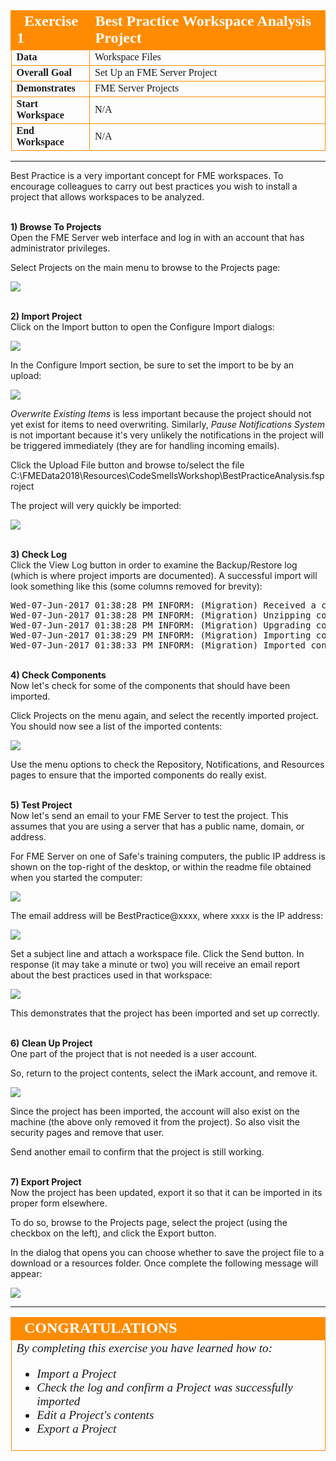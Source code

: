 <!--Instructor Notes-->

<!--Exercise Section-->


<table style="border-spacing: 0px;border-collapse: collapse;font-family:serif">
<tr>
<td width=25% style="vertical-align:middle;background-color:darkorange;border: 2px solid darkorange">
<i class="fa fa-cogs fa-lg fa-pull-left fa-fw" style="color:white;padding-right: 12px;vertical-align:text-top"></i>
<span style="color:white;font-size:x-large;font-weight: bold">Exercise 1</span>
</td>
<td style="border: 2px solid darkorange;background-color:darkorange;color:white">
<span style="color:white;font-size:x-large;font-weight: bold">Best Practice Workspace Analysis Project</span>
</td>
</tr>

<tr>
<td style="border: 1px solid darkorange; font-weight: bold">Data</td>
<td style="border: 1px solid darkorange">Workspace Files</td>
</tr>

<tr>
<td style="border: 1px solid darkorange; font-weight: bold">Overall Goal</td>
<td style="border: 1px solid darkorange">Set Up an FME Server Project</td>
</tr>

<tr>
<td style="border: 1px solid darkorange; font-weight: bold">Demonstrates</td>
<td style="border: 1px solid darkorange">FME Server Projects</td>
</tr>

<tr>
<td style="border: 1px solid darkorange; font-weight: bold">Start Workspace</td>
<td style="border: 1px solid darkorange">N/A</td>
</tr>

<tr>
<td style="border: 1px solid darkorange; font-weight: bold">End Workspace</td>
<td style="border: 1px solid darkorange">N/A</td>
</tr>

</table>

---

Best Practice is a very important concept for FME workspaces. To encourage colleagues to carry out best practices you wish to install a project that allows workspaces to be analyzed.


<br>**1) Browse To Projects**
<br>Open the FME Server web interface and log in with an account that has administrator privileges.

Select Projects on the main menu to browse to the Projects page:

![](./Images/Img5.012.Ex1,ProjectsMenu.png)


<br>**2) Import Project**
<br>Click on the Import button to open the Configure Import dialogs:

![](./Images/Img5.013.Ex1.ImportButton.png)

In the Configure Import section, be sure to set the import to be by an upload:

![](./Images/Img5.014.Ex1.ImportConfig.png)

*Overwrite Existing Items* is less important because the project should not yet exist for items to need overwriting. Similarly, *Pause Notifications System* is not important because it's very unlikely the notifications in the project will be triggered immediately (they are for handling incoming emails).

Click the Upload File button and browse to/select the file C:\FMEData2018\Resources\CodeSmellsWorkshop\BestPracticeAnalysis.fsproject

The project will very quickly be imported:

![](./Images/Img5.015.Ex1.ImportComplete.png)  


<br>**3) Check Log**
<br>Click the View Log button in order to examine the Backup/Restore log (which is where project imports are documented). A successful import will look something like this (some columns removed for brevity):

<pre>
Wed-07-Jun-2017 01:38:28 PM INFORM: (Migration) Received a configuration package for import.
Wed-07-Jun-2017 01:38:28 PM INFORM: (Migration) Unzipping configuration package...
Wed-07-Jun-2017 01:38:28 PM INFORM: (Migration) Upgrading configuration package schema version...
Wed-07-Jun-2017 01:38:29 PM INFORM: (Migration) Importing configuration package content to server...
Wed-07-Jun-2017 01:38:33 PM INFORM: (Migration) Imported configuration package successfully.
</pre>


<br>**4) Check Components**
<br>Now let's check for some of the components that should have been imported.

Click Projects on the menu again, and select the recently imported project. You should now see a list of the imported contents:

![](./Images/Img5.016.Ex1.ProjectContents.png)

Use the menu options to check the Repository, Notifications, and Resources pages to ensure that the imported components do really exist.


<br>**5) Test Project**
<br>Now let's send an email to your FME Server to test the project. This assumes that you are using a server that has a public name, domain, or address.

For FME Server on one of Safe's training computers, the public IP address is shown on the top-right of the desktop, or within the readme file obtained when you started the computer:

![](./Images/Img5.018.Ex1.ServerIPAddress.png)

The email address will be BestPractice@xxxx, where xxxx is the IP address:

![](./Images/Img5.017.Ex1.EmailTest.png)

Set a subject line and attach a workspace file. Click the Send button. In response (it may take a minute or two) you will receive an email report about the best practices used in that workspace:

![](./Images/Img5.019.Ex1.BPReport.png)

This demonstrates that the project has been imported and set up correctly.


<br>**6) Clean Up Project**
<br>One part of the project that is not needed is a user account.

So, return to the project contents, select the iMark account, and remove it.

![](./Images/Img5.020.Ex1.RemoveAccount.png)

Since the project has been imported, the account will also exist on the machine (the above only removed it from the project). So also visit the security pages and remove that user.

Send another email to confirm that the project is still working.


<br>**7) Export Project**
<br>Now the project has been updated, export it so that it can be imported in its proper form elsewhere.

To do so, browse to the Projects page, select the project (using the checkbox on the left), and click the Export button.

In the dialog that opens you can choose whether to save the project file to a download or a resources folder. Once complete the following message will appear:

![](./Images/Img5.021.Ex1.ProjectExported.png)

---

<!--Exercise Congratulations Section--> 

<table style="border-spacing: 0px">
<tr>
<td style="vertical-align:middle;background-color:darkorange;border: 2px solid darkorange">
<i class="fa fa-thumbs-o-up fa-lg fa-pull-left fa-fw" style="color:white;padding-right: 12px;vertical-align:text-top"></i>
<span style="color:white;font-size:x-large;font-weight: bold;font-family:serif">CONGRATULATIONS</span>
</td>
</tr>

<tr>
<td style="border: 1px solid darkorange">
<span style="font-family:serif; font-style:italic; font-size:larger">
By completing this exercise you have learned how to:
<br>
<ul><li>Import a Project</li>
<li>Check the log and confirm a Project was successfully imported</li>
<li>Edit a Project's contents</li>
<li>Export a Project</li></ul>
</span>
</td>
</tr>
</table>   
